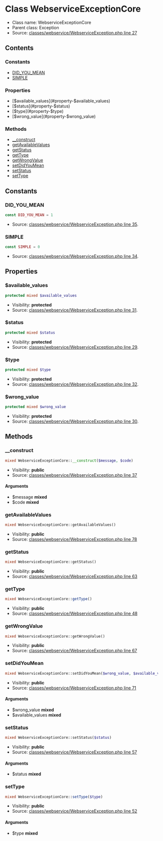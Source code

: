 Class WebserviceExceptionCore
=====================





* Class name: WebserviceExceptionCore
* Parent class: Exception
* Source: [classes/webservice/WebserviceException.php line 27](https://github.com/PrestaShop/PrestaShop/blob/1.5.6.2/classes/webservice/WebserviceException.php#L27)


Contents
--------

### Constants

* [DID_YOU_MEAN](#constant-DID_YOU_MEAN)
* [SIMPLE](#constant-SIMPLE)

### Properties

* [$available_values](#property-$available_values)
* [$status](#property-$status)
* [$type](#property-$type)
* [$wrong_value](#property-$wrong_value)

### Methods

* [__construct](#method-__construct)
* [getAvailableValues](#method-getAvailableValues)
* [getStatus](#method-getStatus)
* [getType](#method-getType)
* [getWrongValue](#method-getWrongValue)
* [setDidYouMean](#method-setDidYouMean)
* [setStatus](#method-setStatus)
* [setType](#method-setType)


Constants
----------


### <a name="constant-DID_YOU_MEAN"></a>DID_YOU_MEAN

```php
const DID_YOU_MEAN = 1
```





* Source: [classes/webservice/WebserviceException.php line 35](https://github.com/PrestaShop/PrestaShop/blob/1.5.6.2/classes/webservice/WebserviceException.php#L35).


### <a name="constant-SIMPLE"></a>SIMPLE

```php
const SIMPLE = 0
```





* Source: [classes/webservice/WebserviceException.php line 34](https://github.com/PrestaShop/PrestaShop/blob/1.5.6.2/classes/webservice/WebserviceException.php#L34).


Properties
----------


### <a name="property-$available_values"></a>$available_values

```php
protected mixed $available_values
```





* Visibility: **protected**
* Source: [classes/webservice/WebserviceException.php line 31](https://github.com/PrestaShop/PrestaShop/blob/1.5.6.2/classes/webservice/WebserviceException.php#L31).


### <a name="property-$status"></a>$status

```php
protected mixed $status
```





* Visibility: **protected**
* Source: [classes/webservice/WebserviceException.php line 29](https://github.com/PrestaShop/PrestaShop/blob/1.5.6.2/classes/webservice/WebserviceException.php#L29).


### <a name="property-$type"></a>$type

```php
protected mixed $type
```





* Visibility: **protected**
* Source: [classes/webservice/WebserviceException.php line 32](https://github.com/PrestaShop/PrestaShop/blob/1.5.6.2/classes/webservice/WebserviceException.php#L32).


### <a name="property-$wrong_value"></a>$wrong_value

```php
protected mixed $wrong_value
```





* Visibility: **protected**
* Source: [classes/webservice/WebserviceException.php line 30](https://github.com/PrestaShop/PrestaShop/blob/1.5.6.2/classes/webservice/WebserviceException.php#L30).


Methods
-------


### <a name="method-__construct"></a>__construct

```php
mixed WebserviceExceptionCore::__construct($message, $code)
```





* Visibility: **public**
* Source: [classes/webservice/WebserviceException.php line 37](https://github.com/PrestaShop/PrestaShop/blob/1.5.6.2/classes/webservice/WebserviceException.php#L37)


#### Arguments
* $message **mixed**
* $code **mixed**



### <a name="method-getAvailableValues"></a>getAvailableValues

```php
mixed WebserviceExceptionCore::getAvailableValues()
```





* Visibility: **public**
* Source: [classes/webservice/WebserviceException.php line 78](https://github.com/PrestaShop/PrestaShop/blob/1.5.6.2/classes/webservice/WebserviceException.php#L78)




### <a name="method-getStatus"></a>getStatus

```php
mixed WebserviceExceptionCore::getStatus()
```





* Visibility: **public**
* Source: [classes/webservice/WebserviceException.php line 63](https://github.com/PrestaShop/PrestaShop/blob/1.5.6.2/classes/webservice/WebserviceException.php#L63)




### <a name="method-getType"></a>getType

```php
mixed WebserviceExceptionCore::getType()
```





* Visibility: **public**
* Source: [classes/webservice/WebserviceException.php line 48](https://github.com/PrestaShop/PrestaShop/blob/1.5.6.2/classes/webservice/WebserviceException.php#L48)




### <a name="method-getWrongValue"></a>getWrongValue

```php
mixed WebserviceExceptionCore::getWrongValue()
```





* Visibility: **public**
* Source: [classes/webservice/WebserviceException.php line 67](https://github.com/PrestaShop/PrestaShop/blob/1.5.6.2/classes/webservice/WebserviceException.php#L67)




### <a name="method-setDidYouMean"></a>setDidYouMean

```php
mixed WebserviceExceptionCore::setDidYouMean($wrong_value, $available_values)
```





* Visibility: **public**
* Source: [classes/webservice/WebserviceException.php line 71](https://github.com/PrestaShop/PrestaShop/blob/1.5.6.2/classes/webservice/WebserviceException.php#L71)


#### Arguments
* $wrong_value **mixed**
* $available_values **mixed**



### <a name="method-setStatus"></a>setStatus

```php
mixed WebserviceExceptionCore::setStatus($status)
```





* Visibility: **public**
* Source: [classes/webservice/WebserviceException.php line 57](https://github.com/PrestaShop/PrestaShop/blob/1.5.6.2/classes/webservice/WebserviceException.php#L57)


#### Arguments
* $status **mixed**



### <a name="method-setType"></a>setType

```php
mixed WebserviceExceptionCore::setType($type)
```





* Visibility: **public**
* Source: [classes/webservice/WebserviceException.php line 52](https://github.com/PrestaShop/PrestaShop/blob/1.5.6.2/classes/webservice/WebserviceException.php#L52)


#### Arguments
* $type **mixed**


